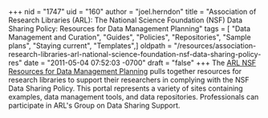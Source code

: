 +++
nid = "1747"
uid = "160"
author = "joel.herndon"
title = "Association of Research Libraries (ARL): The National Science Foundation (NSF) Data Sharing Policy: Resources for Data Management Planning"
tags = [ "Data Management and Curation", "Guides", "Policies", "Repositories", "Sample plans", "Staying current", "Templates",]
oldpath = "/resources/association-research-libraries-arl-national-science-foundation-nsf-data-sharing-policy-res"
date = "2011-05-04 07:52:03 -0700"
draft = "false"
+++
The [ARL NSF Resources for Data Management
Planning](http://www.arl.org/focus-areas/e-research/data-access-management-and-sharing/nsf-data-sharing-policy%20 "ARL NSF Resources for Data Management Planning")
pulls together resources for research libraries to support their
researchers in complying with the NSF Data Sharing Policy. This portal
represents a variety of sites containing examples, data management
tools, and data repositories. Professionals can participate in ARL\'s
Group on Data Sharing Support.
